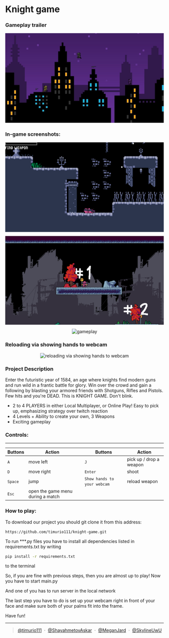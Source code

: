 # Knight game

### Gameplay trailer

[![Gameplay trailer](data/Background/connect_menu.png)](https://youtu.be/m4Olnpmot30)

### In-game screenshots:

<div style="text-align: center;">
    <img src="data/Readme/Screenshot_1.png" style="margin-bottom: 10px;" />
    <img src="data/Readme/Screenshot_2.png" style="margin-bottom: 10px;" />
    <img alt="gameplay" src="data/Readme/togif1.gif" style="width:850px;"/>
</div>

### Reloading via showing hands to webcam

<div style="text-align: center;">
    <img alt="reloading via showing hands to webcam" src="data/Readme/togif2.gif" style="width:850px;"/> 
</div>

### Project Description

Enter the futuristic year of 1584, an age where knights find modern guns and run wild in a frantic battle for glory. Win
over the crowd and
gain a following by blasting your armored friends with Shotguns, Rifles and Pistols. Few hits and you're DEAD. This
is KNIGHT GAME. Don't blink.

- 2 to 4 PLAYERS in either Local Multiplayer, or Online Play!
  Easy to pick up, emphasizing strategy over twitch reaction
- 4 Levels + Ability to create your own, 3 Weapons
- Exciting gameplay

### Controls:

---

| Buttons | Action | | Buttons                     | Action                  |
| --- | --- | --- |-----------------------------|-------------------------|
| `A` | move left | | `J`                         | pick up / drop a weapon |
| `D` | move right | | `Enter`                     | shoot                   |
| `Space`                     | jump | | `Show hands to your webcam` | reload weapon           |
| `Esc` | open the game menu during a match | |

### How to play:

To download our project you should git clone it from this address:

```
https://github.com/timurio111/knight-game.git
```

To run ***.py files you have to install all dependencies listed in requirements.txt by writing

```sh
pip install -r requirements.txt
```

to the terminal

So, if you are fine with previous steps, then you are almost up to play!
Now you have to start main.py

And one of you has to run server in the local network

The last step you have to do is set up your webcam right in front of your face and make sure both of your palms
fit into the frame.

Have fun!

---

> [@timurio111](https://github.com/timurio111) &nbsp;&middot;&nbsp;
> [@ShayahmetovAskar](https://github.com/ShayahmetovAskar) &nbsp;&middot;&nbsp;
> [@MeganJard](https://github.com/MeganJard) &nbsp;&middot;&nbsp;
> [@SkylineUwU](https://github.com/SkylineUwU)
